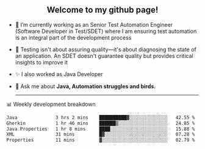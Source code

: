 <h2 align="center">Welcome to my github page!</h2>

- 🔭 I’m currently working as an Senior Test Automation Engineer (Software Developer in Test/SDET) where I am ensuring test automation is an integral part of the development process
- 🎩 Testing isn't about assuring quality—it's about diagnosing the state of an application. An SDET doesn't guarantee quality but provides critical insights to improve it
- ✨ I also worked as Java Developer
- 💬 Ask me about **Java, Automation struggles and birds.**
  
  -------
  
📊 Weekly development breakdown

<!--START_SECTION:waka-->

```txt
Java              3 hrs 2 mins    ██████████▓░░░░░░░░░░░░░░   42.55 %
Gherkin           1 hr 46 mins    ██████▒░░░░░░░░░░░░░░░░░░   24.85 %
Java Properties   1 hr 8 mins     ████░░░░░░░░░░░░░░░░░░░░░   15.88 %
XML               31 mins         █▓░░░░░░░░░░░░░░░░░░░░░░░   07.28 %
Properties        11 mins         ▓░░░░░░░░░░░░░░░░░░░░░░░░   02.79 %
```

<!--END_SECTION:waka-->
